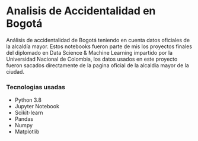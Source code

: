 # Analisis de Accidentalidad en Bogotá
Análisis de accidentalidad de Bogotá teniendo en cuenta datos oficiales de la alcaldía mayor. Estos notebooks fueron parte de mis los proyectos finales
del diplomado en Data Science & Machine Learning impartido por la Universidad Nacional de Colombia, los datos usados en este proyecto fueron sacados directamente
de la pagina oficial de la alcaldia mayor de la ciudad.

### Tecnologias usadas

* Python 3.8
* Jupyter Notebook
* Scikit-learn
* Pandas
* Numpy
* Matplotlib

